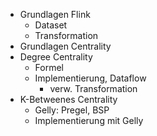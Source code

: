 - Grundlagen Flink
    - Dataset
    - Transformation
- Grundlagen Centrality
- Degree Centrality
    - Formel
    - Implementierung, Dataflow
        - verw. Transformation
- K-Betweenes Centrality
    - Gelly: Pregel, BSP
    - Implementierung mit Gelly

